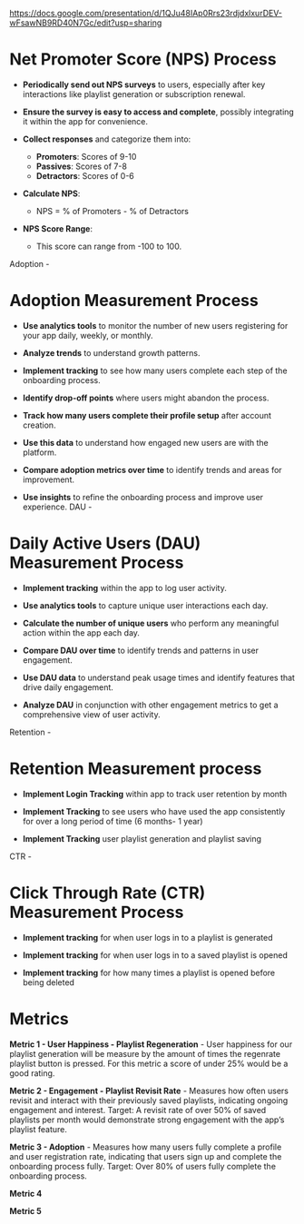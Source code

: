 https://docs.google.com/presentation/d/1QJu48IAp0Rrs23rdjdxlxurDEV-wFsawNB9RD40N7Gc/edit?usp=sharing 

# Net Promoter Score (NPS) Process

- **Periodically send out NPS surveys** to users, especially after key interactions like playlist generation or subscription renewal.

- **Ensure the survey is easy to access and complete**, possibly integrating it within the app for convenience.

- **Collect responses** and categorize them into:
  - **Promoters**: Scores of 9-10
  - **Passives**: Scores of 7-8
  - **Detractors**: Scores of 0-6

- **Calculate NPS**:
  - NPS = % of Promoters - % of Detractors

- **NPS Score Range**:
  - This score can range from -100 to 100.
     
     
Adoption -  

   
   # Adoption Measurement Process

- **Use analytics tools** to monitor the number of new users registering for your app daily, weekly, or monthly.

- **Analyze trends** to understand growth patterns.

- **Implement tracking** to see how many users complete each step of the onboarding process.

- **Identify drop-off points** where users might abandon the process.

- **Track how many users complete their profile setup** after account creation.

- **Use this data** to understand how engaged new users are with the platform.

- **Compare adoption metrics over time** to identify trends and areas for improvement.

- **Use insights** to refine the onboarding process and improve user experience.
DAU - 
# Daily Active Users (DAU) Measurement Process

- **Implement tracking** within the app to log user activity.

- **Use analytics tools** to capture unique user interactions each day.

- **Calculate the number of unique users** who perform any meaningful action within the app each day.

- **Compare DAU over time** to identify trends and patterns in user engagement.

- **Use DAU data** to understand peak usage times and identify features that drive daily engagement.

- **Analyze DAU** in conjunction with other engagement metrics to get a comprehensive view of user activity.
    
Retention - 
# Retention Measurement process

- **Implement Login Tracking** within app to track user retention by month
  
- **Implement Tracking** to see users who have used the app consistently for over a long period of time (6 months- 1 year)
  
- **Implement Tracking** user playlist generation and playlist saving

CTR -
# Click Through Rate (CTR) Measurement Process

- **Implement tracking** for when user logs in to a playlist is generated
  
- **Implement tracking** for when user logs in to a saved playlist is opened

- **Implement tracking** for how many times a playlist is opened before being deleted

# Metrics

**Metric 1 - User Happiness - Playlist Regeneration** - User happiness for our  playlist generation will be measure by the amount of times the regenrate playlist button is pressed. For this metric a score of under 25% would be a good rating.

**Metric 2 - Engagement - Playlist Revisit Rate** -  Measures how often users revisit and interact with their previously saved playlists, indicating ongoing engagement and interest. Target: A revisit rate of over 50% of saved playlists per month would demonstrate strong engagement with the app’s playlist feature.

**Metric 3 - Adoption** - Measures how many users fully complete a profile and user registration rate, indicating that users sign up and complete the onboarding process fully. Target: Over 80% of users fully complete the onboarding process.

**Metric 4**

**Metric 5**
